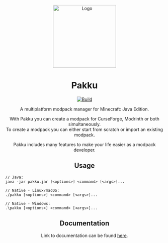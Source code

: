 
<p align="center">  
  <a href="https://github.com/juraj-hrivnak/pakku">
    <img
      src="https://github.com/juraj-hrivnak/Pakku/assets/71150936/818cb871-15eb-4052-9577-dc8ba75e0855"
      alt="Logo"
      width="200"
    >
  </a>
  <h1 align="center">Pakku</h1>
</p>


<p align="center">
  <a href="https://github.com/juraj-hrivnak/Pakku/actions/workflows/Build.yml">
    <img
      src="https://github.com/juraj-hrivnak/Pakku/actions/workflows/Build.yml/badge.svg"
      alt="Build"
    >
  </a>
</p>

<p align="center">
  A multiplatform modpack manager for Minecraft: Java Edition.
</p>

<p align="center">
  With Pakku you can create a modpack for CurseForge, Modrinth or both simultaneously. <br>
  To create a modpack you can either start from scratch or import an existing modpack.
</p>

<p align="center">
  Pakku includes many features to make your life easier as a modpack developer. 
</p>

<h2 align="center">Usage</h2>

```
// Java:
java -jar pakku.jar [<options>] <command> [<args>]...

// Native - Linux/macOS:
./pakku [<options>] <command> [<args>]...

// Native - Windows:
.\pakku [<options>] <command> [<args>]...
```

<h2 align="center">Documentation</h2>

<p align="center">
  Link to documentation can be found <a href="https://juraj-hrivnak.github.io/Pakku-Docs/home.html">here</a>.
</p>
